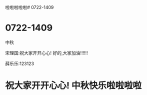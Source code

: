 
啦啦啦啦啦# 0722-1409
# 0722-1409
中秋

宋理国:祝大家开开心心!
好的,大家加油!!!!!!

薛乐乐:123123

祝大家开开心心! 中秋快乐啦啦啦啦
=======
